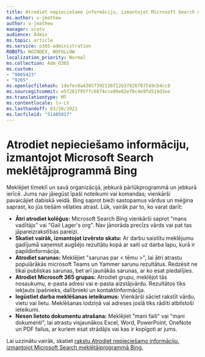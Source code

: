 ```yaml
---
title: Atrodiet nepieciešamo informāciju, izmantojot Microsoft Search meklētājprogrammā Bing
ms.author: v-jmathew
author: v-jmathew
manager: scotv
audience: Admin
ms.topic: article
ms.service: o365-administration
ROBOTS: NOINDEX, NOFOLLOW
localization_priority: Normal
ms.collection: Adm_O365
ms.custom:
- "9005423"
- "9265"
ms.openlocfilehash: 1defec0a43857392126f12b37826f07f49cb4cc8
ms.sourcegitcommit: e5f261f95ffc6074cce89e62ef8c4e9fd519d3ee
ms.translationtype: MT
ms.contentlocale: lv-LV
ms.lasthandoff: 03/26/2021
ms.locfileid: "51405017"
---
```

# <a name="find-what-you-need-with-microsoft-search-in-bing"></a>Atrodiet nepieciešamo informāciju, izmantojot Microsoft Search meklētājprogrammā Bing

Meklējiet tīmeklī un savā organizācijā, jebkurā pārlūkprogrammā un jebkurā ierīcē. Jums nav jāiegūst īpaši noteikumi vai komandas; vienkārši pavaicājiet dabiskā veidā. Bing saprot bieži sastopamus vārdus un mēģina saprast, ko jūs tiešām vēlaties atrast. Lūk, vairāk par to, ko varat darīt:

- **Ātri atrodiet kolēģus:** Microsoft Search Bing vienkārši saprot "mans vadītājs" vai "Gail Lager's org". Nav jānorāda precīzs vārds vai pat tas jāpareizrakstības pareizi.
- **Skatiet vairāk, izmantojot izvērsto skatu:** Ar darbu saistītu meklējumu gadījumā saņemsit augšējo rezultātu kopā ar saiti uz darba lapu, kurā ir papildinformācija.
- **Atrodiet sarunas:** Meklējiet "sarunas par < tēmu >", lai ātri atrastu populārākās microsoft Teams un Yammer sarunu rezultātus. Redzēsit ne tikai publiskas sarunas, bet arī jaunākās sarunas, ar ko esat piedalījies.
- **Atrodiet Microsoft 365 grupas:** Atrodiet grupu, meklējot tās nosaukumu, e-pasta adresi vai e-pasta aizstājvārdu. Rezultātos tiks iekļauts īpašnieks, dalībnieki un kontaktinformācija.
- **Iegūstiet darba meklēšanas ieteikumus:** Vienkārši sāciet rakstīt vārdu, vietu vai lietu. Meklēšanas lodziņā vai adreses joslā tiks rādīti atbilstoši ieteikumi.
- **Nesen lietoto dokumentu atrašana:** Meklējiet "mani faili" vai "mani dokumenti", lai atrastu visjaunākos Excel, Word, PowerPoint, OneNote un PDF failus, ar kuriem esat strādājis vai kas ir kopīgoti ar jums.

Lai uzzinātu vairāk, skatiet [rakstu Atrodiet nepieciešamo informāciju, izmantojot Microsoft Search meklētājprogrammā Bing.](https://go.microsoft.com/fwlink/?linkid=2149027)
